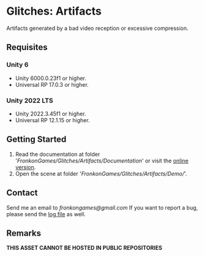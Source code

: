 # Glitches: Artifacts

Artifacts generated by a bad video reception or excessive compression.

## Requisites

### Unity 6

* Unity 6000.0.23f1 or higher.
* Universal RP 17.0.3 or higher.

### Unity 2022 LTS

* Unity 2022.3.45f1 or higher.
* Universal RP 12.1.15 or higher. 

## Getting Started

1. Read the documentation at folder '_FronkonGames/Glitches/Artifacts/Documentation_' or visit the [online version](https://fronkongames.github.io/store/glitches/).
2. Open the scene at folder '_FronkonGames/Glitches/Artifacts/Demo/_'.

## Contact

Send me an email to _fronkongames@gmail.com_ If you want to report a bug, please send the [log file](https://docs.unity3d.com/Manual/LogFiles.html) as well.

## Remarks

**THIS ASSET CANNOT BE HOSTED IN PUBLIC REPOSITORIES**
